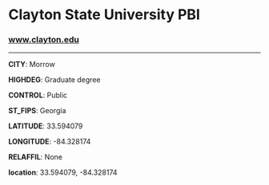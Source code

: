 # Clayton  State University PBI
### www.clayton.edu
---
**CITY**: Morrow

**HIGHDEG**: Graduate degree

**CONTROL**: Public

**ST_FIPS**: Georgia

**LATITUDE**: 33.594079

**LONGITUDE**: -84.328174

**RELAFFIL**: None

**location**: 33.594079, -84.328174